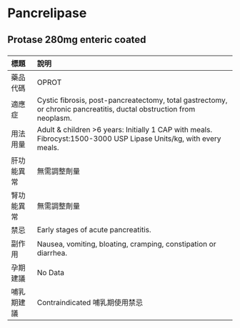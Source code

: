# Pancrelipase

## Protase 280mg enteric coated

##### 

| 標題       | 說明                                                                                                                |
|:-----------|:--------------------------------------------------------------------------------------------------------------------|
| 藥品代碼   | OPROT                                                                                                               |
| 適應症     | Cystic fibrosis, post-pancreatectomy, total gastrectomy, or chronic pancreatitis, ductal obstruction from neoplasm. |
| 用法用量   | Adult & children >6 years: Initially 1 CAP with meals. Fibrocyst:1500-3000 USP Lipase Units/kg, with every meals.   |
| 肝功能異常 | 無需調整劑量                                                                                                        |
| 腎功能異常 | 無需調整劑量                                                                                                        |
| 禁忌       | Early stages of acute pancreatitis.                                                                                 |
| 副作用     | Nausea, vomiting, bloating, cramping, constipation or diarrhea.                                                     |
| 孕期建議   | No Data                                                                                                             |
| 哺乳期建議 | Contraindicated 哺乳期使用禁忌                                                                                      |

